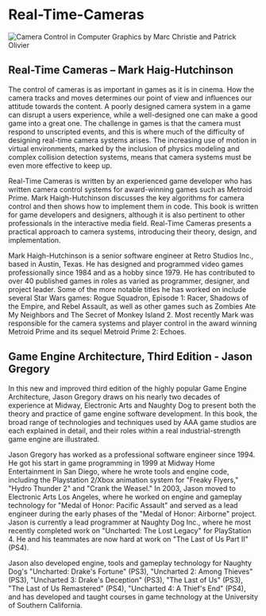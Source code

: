 # Real-Time-Cameras

![Camera Control in Computer Graphics by Marc Christie and Patrick Olivier](https://drive.google.com/file/d/12iuMofmTF3V9wbUh_GtwBtnJKeXsk8La/view?usp=share_link)

## Real-Time Cameras – Mark Haig-Hutchinson
The control of cameras is as important in games as it is in cinema. How the camera tracks and moves determines our point of view and influences our attitude towards the content. A poorly designed camera system in a game can disrupt a users experience, while a well-designed one can make a good game into a great one. The challenge in games is that the camera must respond to unscripted events, and this is where much of the difficulty of designing real-time camera systems arises. The increasing use of motion in virtual environments, marked by the inclusion of physics modeling and complex collision detection systems, means that camera systems must be even more effective to keep up. 

Real-Time Cameras is written by an experienced game developer who has written camera control systems for award-winning games such as Metroid Prime. Mark Haigh-Hutchinson discusses the key algorithms for camera control and then shows how to implement them in code. This book is written for game developers and designers, although it is also pertinent to other professionals in the interactive media field. Real-Time Cameras presents a practical approach to camera systems, introducing their theory, design, and implementation.

Mark Haigh-Hutchinson is a senior software engineer at Retro Studios Inc., based in Austin, Texas. He has designed and programmed video games professionally since 1984 and as a hobby since 1979. He has contributed to over 40 published games in roles as varied as programmer, designer, and project leader. Some of the more notable titles he has worked on include several Star Wars games: Rogue Squadron, Episode 1: Racer, Shadows of the Empire, and Rebel Assault, as well as other games such as Zombies Ate My Neighbors and The Secret of Monkey Island 2. Most recently Mark was responsible for the camera systems and player control in the award winning Metroid Prime and its sequel Metroid Prime 2: Echoes.

## Game Engine Architecture, Third Edition - Jason Gregory
In this new and improved third edition of the highly popular Game Engine Architecture, Jason Gregory draws on his nearly two decades of experience at Midway, Electronic Arts and Naughty Dog to present both the theory and practice of game engine software development. In this book, the broad range of technologies and techniques used by AAA game studios are each explained in detail, and their roles within a real industrial-strength game engine are illustrated.

Jason Gregory has worked as a professional software engineer since 1994. He got his start in game programming in 1999 at Midway Home Entertainment in San Diego, where he wrote tools and engine code, including the Playstation 2/Xbox animation system for "Freaky Flyers," "Hydro Thunder 2" and "Crank the Weasel." In 2003, Jason moved to Electronic Arts Los Angeles, where he worked on engine and gameplay technology for "Medal of Honor: Pacific Assault" and served as a lead engineer during the early phases of the "Medal of Honor: Airborne" project. Jason is currently a lead programmer at Naughty Dog Inc., where he most recently completed work on "Uncharted: The Lost Legacy" for PlayStation 4. He and his teammates are now hard at work on "The Last of Us Part II" (PS4). 

Jason also developed engine, tools and gameplay technology for Naughty Dog's "Uncharted: Drake's Fortune" (PS3), "Uncharted 2: Among Thieves" (PS3), "Uncharted 3: Drake's Deception" (PS3), "The Last of Us" (PS3), "The Last of Us Remastered" (PS4), "Uncharted 4: A Thief's End" (PS4), and has developed and taught courses in game technology at the University of Southern California.
